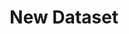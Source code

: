 ---
description: Creation of a new dataset
id_: newdataset
issues:
- num: 16
  title: GitHub
  url: https://github.com/sscu-budapest/sscu-budapest.github.io/issues/16
- num: 58
  title: ingatlan.com dataset
  url: https://github.com/sscu-budapest/sscu-budapest.github.io/issues/58
- num: 13
  title: Twitter API
  url: https://github.com/sscu-budapest/sscu-budapest.github.io/issues/13
- num: 60
  title: polygons of hungarian election zones
  url: https://github.com/sscu-budapest/sscu-budapest.github.io/issues/60
- num: 44
  title: Collect screenplay data for either nlp or character networks for films /
    TV series
  url: https://github.com/sscu-budapest/sscu-budapest.github.io/issues/44
- num: 41
  title: Python Package Index
  url: https://github.com/sscu-budapest/sscu-budapest.github.io/issues/41
title: New Dataset
---